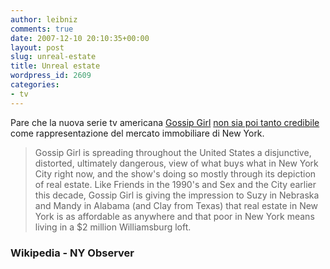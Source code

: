 ```yaml
---
author: leibniz
comments: true
date: 2007-12-10 20:10:35+00:00
layout: post
slug: unreal-estate
title: Unreal estate
wordpress_id: 2609
categories:
- tv
---
```


Pare che la nuova serie tv americana [Gossip Girl](http://it.wikipedia.org/wiki/Gossip_Girl) [non sia poi tanto credibile](http://www.observer.com/2007/gossip-girl-dangerous-yes) come rappresentazione del mercato immobiliare di New York.

> Gossip Girl is spreading throughout the United States a disjunctive, distorted, ultimately dangerous, view of what buys what in New York City right now, and the show's doing so mostly through its depiction of real estate. Like Friends in the 1990's and Sex and the City earlier this decade, Gossip Girl is giving the impression to Suzy in Nebraska and Mandy in Alabama (and Clay from Texas) that real estate in New York is as affordable as anywhere and that poor in New York means living in a $2 million Williamsburg loft.

### Wikipedia - NY Observer
